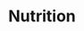 ---
title: Nutrition
description: 
image:

# Badge style
style:
    background: "#5928ED"
    color: "#fff"
---
